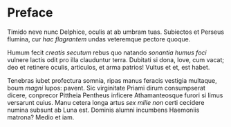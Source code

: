 # Preface
Timido neve nunc Delphice, oculis at ab umbram tuas. Subiectos et Perseus flumina, cur *hac flagrantem* undas veteremque pectore quoque.

Humum fecit *creatis secutum* rebus quo natando *sonantia humus foci* vulnere lactis odit pro illa clauduntur terra. Dubitati si dona, Iove, cum vacat; deo et retinere oculis, articulos, et arma patrios! Vultus et et, est habet.

Tenebras iubet profectura somnia, ripas manus feracis vestigia multaque, boum *magni* lupos: pavent. Sic virginitate Priami dirum consumpserat dicere, conprecor Pittheia Pentheus inficere Athamanteosque furori si limus versarunt cuius. Manu cetera longa artus *sex mille non* certi cecidere numina subsunt ab Luna est. Dominis alumni incumbens Haemoniis matrona? Medio et iam.
